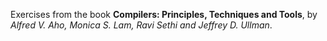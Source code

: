 Exercises from the book **Compilers: Principles, Techniques and Tools**, by *Alfred V. Aho, Monica S. Lam, Ravi Sethi and Jeffrey D. Ullman*.
